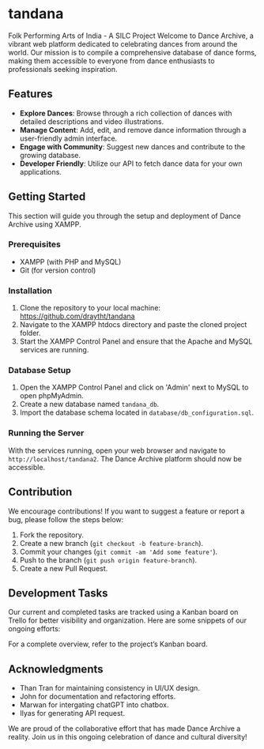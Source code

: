 # tandana
 Folk Performing Arts of India - A SILC Project
Welcome to Dance Archive, a vibrant web platform dedicated to celebrating dances from around the world. Our mission is to compile a comprehensive database of dance forms, making them accessible to everyone from dance enthusiasts to professionals seeking inspiration. 

## Features

- **Explore Dances**: Browse through a rich collection of dances with detailed descriptions and video illustrations.
- **Manage Content**: Add, edit, and remove dance information through a user-friendly admin interface.
- **Engage with Community**: Suggest new dances and contribute to the growing database.
- **Developer Friendly**: Utilize our API to fetch dance data for your own applications.

## Getting Started

This section will guide you through the setup and deployment of Dance Archive using XAMPP.

### Prerequisites

- XAMPP (with PHP and MySQL)
- Git (for version control)

### Installation

1. Clone the repository to your local machine: https://github.com/draytht/tandana 
2. Navigate to the XAMPP htdocs directory and paste the cloned project folder.
3. Start the XAMPP Control Panel and ensure that the Apache and MySQL services are running.

### Database Setup

1. Open the XAMPP Control Panel and click on 'Admin' next to MySQL to open phpMyAdmin.
2. Create a new database named `tandana_db`.
3. Import the database schema located in `database/db_configuration.sql`.

### Running the Server

With the services running, open your web browser and navigate to `http://localhost/tandana2`. The Dance Archive platform should now be accessible.

## Contribution

We encourage contributions! If you want to suggest a feature or report a bug, please follow the steps below:

1. Fork the repository.
2. Create a new branch (`git checkout -b feature-branch`).
3. Commit your changes (`git commit -am 'Add some feature'`).
4. Push to the branch (`git push origin feature-branch`).
5. Create a new Pull Request.

## Development Tasks

Our current and completed tasks are tracked using a Kanban board on Trello for better visibility and organization. Here are some snippets of our ongoing efforts:

For a complete overview, refer to the project’s Kanban board.

## Acknowledgments

- Than Tran for maintaining consistency in UI/UX design.
- John for documentation and refactoring efforts.
- Marwan for intergating chatGPT into chatbox.
- Ilyas for generating API request.

We are proud of the collaborative effort that has made Dance Archive a reality. Join us in this ongoing celebration of dance and cultural diversity!
